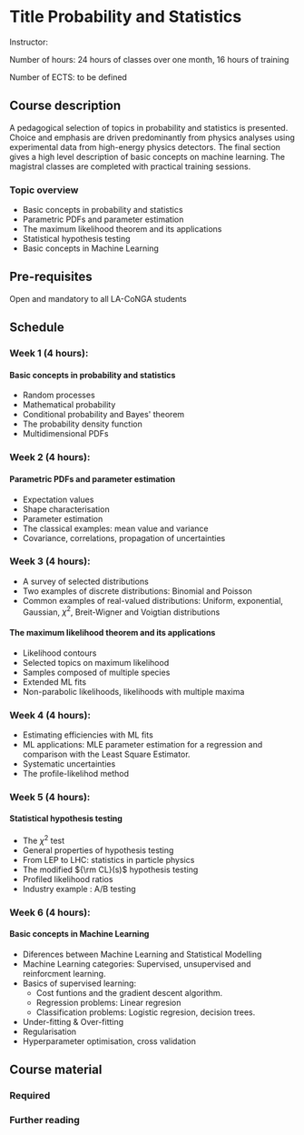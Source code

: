 

# Title Probability and Statistics

Instructor:

Number of hours: 24 hours of classes over one month, 16 hours of training

Number of ECTS: to be defined

## Course description
A pedagogical selection of topics in probability and statistics is presented.
Choice and emphasis are driven predominantly
from physics analyses using experimental data from high-energy physics detectors. The final section gives a high level description of basic concepts on machine learning. 
The magistral classes are completed with practical training sessions.

### Topic overview

- Basic concepts in probability and statistics
- Parametric PDFs and parameter estimation 
- The maximum likelihood theorem and its applications
- Statistical hypothesis testing
- Basic concepts in Machine Learning 


## Pre-requisites

Open and mandatory to all LA-CoNGA students

## Schedule

### Week 1 (4 hours):

#### Basic concepts in probability and statistics

- Random processes
- Mathematical probability
- Conditional probability and Bayes' theorem
- The probability density function
- Multidimensional PDFs

### Week 2 (4 hours):
#### Parametric PDFs and parameter estimation 

- Expectation values
- Shape characterisation 
- Parameter estimation
- The classical examples: mean value and variance
- Covariance, correlations, propagation of uncertainties

### Week 3 (4 hours):

- A survey of selected distributions
- Two examples of discrete distributions: Binomial and Poisson 
- Common examples of real-valued distributions: Uniform, exponential, Gaussian, $\chi^2$, Breit-Wigner and Voigtian distributions
      
#### The maximum likelihood theorem and its applications

- Likelihood contours
- Selected topics on maximum likelihood
- Samples composed of multiple species
- Extended ML fits
- Non-parabolic likelihoods,  likelihoods with multiple maxima

### Week 4 (4 hours):

- Estimating efficiencies with ML fits 
- ML applications: MLE parameter estimation for a regression and comparison with the Least Square Estimator. 
- Systematic uncertainties
- The profile-likelihod method

### Week 5 (4 hours):

#### Statistical hypothesis testing

- The $\chi^2$ test
- General properties of hypothesis  testing
- From LEP to LHC: statistics in particle physics
- The modified ${\rm CL}(s)$ hypothesis testing
- Profiled likelihood ratios
- Industry example : A/B testing  
 
### Week 6 (4 hours):
 
#### Basic concepts in Machine Learning 
 
- Diferences between Machine Learning and Statistical Modelling 
- Machine Learning categories: Supervised, unsupervised and reinforcment learning.
- Basics of supervised learning:
     * Cost funtions and the gradient descent algorithm.
     * Regression problems: Linear regresion
     * Classification problems: Logistic regresion, decision trees. 
- Under-fitting & Over-fitting
- Regularisation
- Hyperparameter optimisation, cross validation 


## Course material

### Required

### Further reading
